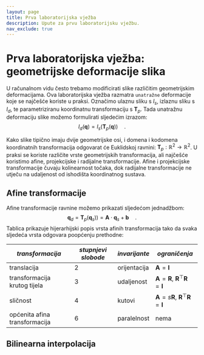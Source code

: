 ```yaml
---
layout: page
title: Prva laboratorijska vježba
description: Upute za prvu laboratorijsku vježbu.
nav_exclude: true
---
```


# Prva laboratorijska vježba: geometrijske deformacije slika

U računalnom vidu često trebamo modificirati slike 
različitim geometrijskim deformacijama.
Ova laboratorijska vježba razmatra `unatražne` deformacije
koje se najčešće koriste u praksi.
Označimo ulaznu sliku s $I_s$, 
izlaznu sliku s $I_d$,
te parametriziranu koordinatnu 
transformaciju s $\mathbf{T}_p$.
Tada unatražnu deformaciju slike 
možemo formulirati sljedećim izrazom:
$$I_d (\mathbf{q}) = I_s (\mathbf{T}_p(\mathbf{q})) \quad.$$

Kako slike tipično imaju dvije geometrijske osi,
i domena i kodomena koordinatnih transformacija 
odgovarat će Euklidskoj ravnini:
$\mathbf{T}_p : \mathbb{R}^2 \rightarrow \mathbb{R}^2$.
U praksi se koriste različite 
vrste geometrijskih transformacija,
ali najčešće koristimo 
afine, projekcijske i radijalne transformacije.
Afine i projekcijske transformacije 
čuvaju kolinearnost točaka,
dok radijalne transformacije ne utječu na 
udaljenost od ishodišta koordinatnog sustava.

## Afine transformacije

Afine transformacije ravnine možemo prikazati sljedećom jednadžbom:
$$\mathbf{q}_d = \mathbf{T}_p(\mathbf{q}_s)) = \mathbf{A} \cdot \mathbf{q}_s + \mathbf{b} \quad.$$
Tablica prikazuje hijerarhijski popis 
vrsta afinih transformacija 
tako da svaka sljedeća vrsta 
odgovara poopćenju prethodne: 

| *transformacija*                | *stupnjevi slobode* | *invarijante* | *ograničenja* |
| ----------------                | ------------------- | ------------- | --------- |
| translacija                     |           2         | orijentacija  | $\mathbf{A}=\mathbf{I}$ |
| transformacija krutog tijela    |           3         | udaljenost    | $\mathbf{A}=\mathbf{R}$, $\mathbf{R}^\top\mathbf{R}=\mathbf{I}$|
| sličnost                        |           4         | kutovi        | $\mathbf{A}=s\mathbf{R}$, $\mathbf{R}^\top\mathbf{R}=\mathbf{I}$|
| općenita afina transformacija   |           6         | paralelnost   | nema |

## Bilinearna interpolacija

